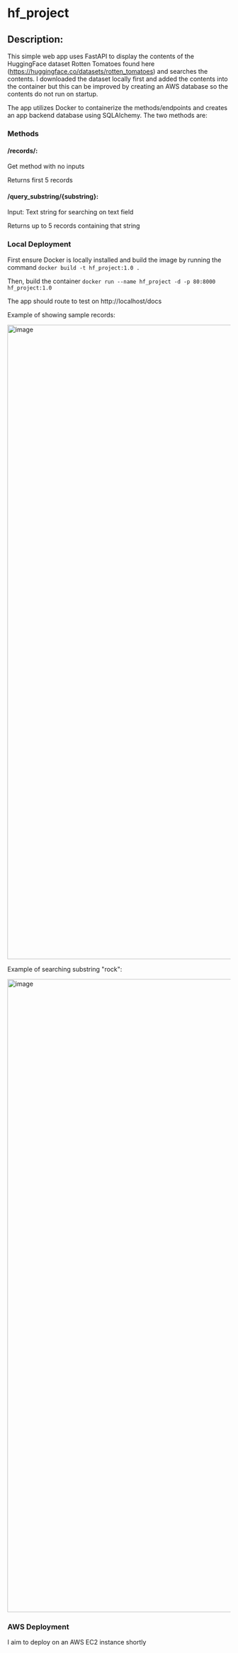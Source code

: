 # hf_project

## Description:

This simple web app uses FastAPI to display the contents of the HuggingFace dataset Rotten Tomatoes found here (https://huggingface.co/datasets/rotten_tomatoes) and searches the contents.
I downloaded the dataset locally first and added the contents into the container but this can be improved by creating an AWS database so the contents do not run on startup.

The app utilizes Docker to containerize the methods/endpoints and creates an app backend database using SQLAlchemy. The two methods are:

###  Methods 

#### /records/:

Get method with no inputs

Returns first 5 records

#### /query_substring/{substring}:

Input: Text string for searching on text field

Returns up to 5 records containing that string

### Local Deployment

First ensure Docker is locally installed and build the image by running the command 
```docker build -t hf_project:1.0 .```

Then, build the container 
```docker run --name hf_project -d -p 80:8000 hf_project:1.0```

The app should route to test on http://localhost/docs

Example of showing sample records:

<img width="1430" alt="image" src="https://user-images.githubusercontent.com/119088985/204207600-aebe96c8-1181-400e-ba6b-2f1b8d0be601.png">

Example of searching substring "rock":

<img width="1427" alt="image" src="https://user-images.githubusercontent.com/119088985/204207746-19c82929-6a72-4710-a27d-213a196aeab9.png">

### AWS Deployment

I aim to deploy on an AWS EC2 instance shortly

